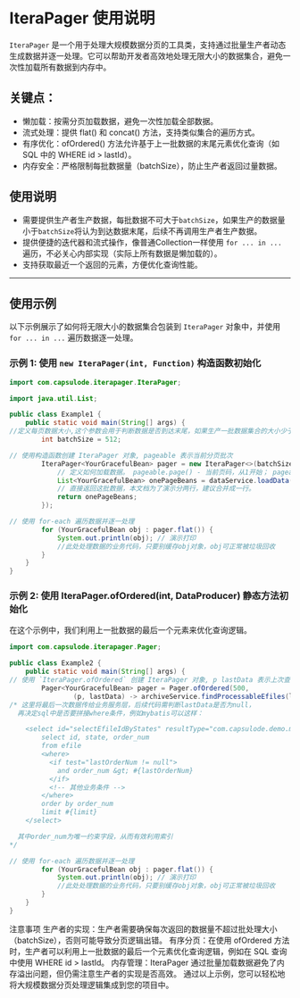 # IteraPager 使用说明

`IteraPager` 是一个用于处理大规模数据分页的工具类，支持通过批量生产者动态生成数据并逐一处理。它可以帮助开发者高效地处理无限大小的数据集合，避免一次性加载所有数据到内存中。

## 关键点：

- 懒加载：按需分页加载数据，避免一次性加载全部数据。
- 流式处理：提供 flat() 和 concat() 方法，支持类似集合的遍历方式。
- 有序优化：ofOrdered() 方法允许基于上一批数据的末尾元素优化查询（如 SQL 中的 WHERE id > lastId）。
- 内存安全：严格限制每批数据量（batchSize），防止生产者返回过量数据。

## 使用说明

- 需要提供生产者生产数据，每批数据不可大于`batchSize`，如果生产的数据量小于`batchSize`将认为到达数据末尾，后续不再调用生产者生产数据。
- 提供便捷的迭代器和流式操作，像普通Collection一样使用 `for ... in ...` 遍历，不必关心内部实现（实际上所有数据是懒加载的）。
- 支持获取最近一个返回的元素，方便优化查询性能。

---

## 使用示例

以下示例展示了如何将无限大小的数据集合包装到 `IteraPager` 对象中，并使用 `for ... in ...` 遍历数据逐一处理。

### 示例 1: 使用 `new IteraPager(int, Function)` 构造函数初始化

```java
import com.capsulode.iterapager.IteraPager;

import java.util.List;

public class Example1 {
    public static void main(String[] args) {
//定义每页数据大小,这个参数会用于判断数据是否到达末尾，如果生产一批数据集合的大小少于这个值，就认为到达末尾了，后续不再调用生产者生产数据。千万不要大于这个值。
        int batchSize = 512;

// 使用构造函数创建 IteraPager 对象, pageable 表示当前分页批次
        IteraPager<YourGracefulBean> pager = new IteraPager<>(batchSize, pageable -> {
            // 定义如何加载数据。 pageable.page() - 当前页码，从1开始； pageable.limit() 分页大小，与batchSize一致； pageable.offset() - 当前数据偏移量，从0开始；
            List<YourGracefulBean> onePageBeans = dataService.loadData(pageable.page(), pageable.limit());
            // 直接返回这批数据，本文档为了演示分两行，建议合并成一行。
            return onePageBeans;
        });

// 使用 for-each 遍历数据并逐一处理
        for (YourGracefulBean obj : pager.flat()) {
            System.out.println(obj); // 演示打印
            //此处处理数据的业务代码，只要别缓存obj对象，obj可正常被垃圾回收
        }
    }
}
```

### 示例 2: 使用 IteraPager.ofOrdered(int, DataProducer) 静态方法初始化

在这个示例中，我们利用上一批数据的最后一个元素来优化查询逻辑。

```java
import com.capsulode.iterapager.Pager;

public class Example2 {
    public static void main(String[] args) {
// 使用 `IteraPager.ofOrdered` 创建 IteraPager 对象, p lastData 表示上次查询的最后一个元素，第一次查询为 null
        Pager<YourGracefulBean> pager = Pager.ofOrdered(500,
                (p, lastData) -> archiveService.findProcessableEfiles(lastData, p.getLimit()));
/* 这里将最后一次数据传给业务服务层，后续代码需判断lastData是否为null，
  再决定sql中是否要拼接where条件，例如mybatis可以这样：

    <select id="selectEfileIdByStates" resultType="com.capsulode.demo.model.YourGracefulBean">
        select id, state, order_num
        from efile
        <where>
          <if test="lastOrderNum != null">
            and order_num &gt; #{lastOrderNum}
          </if>
          <!-- 其他业务条件 -->
        </where>
        order by order_num
        limit #{limit}
    </select>

  其中order_num为唯一约束字段，从而有效利用索引
*/

// 使用 for-each 遍历数据并逐一处理
        for (YourGracefulBean obj : pager.flat()) {
            System.out.println(obj); // 演示打印
            //此处处理数据的业务代码，只要别缓存obj对象，obj可正常被垃圾回收
        }
    }
}
```

注意事项
生产者的实现：生产者需要确保每次返回的数据量不超过批处理大小（batchSize），否则可能导致分页逻辑出错。
有序分页：在使用 ofOrdered 方法时，生产者可以利用上一批数据的最后一个元素优化查询逻辑，例如在 SQL 查询中使用 WHERE id >
lastId。
内存管理：IteraPager 通过批量加载数据避免了内存溢出问题，但仍需注意生产者的实现是否高效。
通过以上示例，您可以轻松地将大规模数据分页处理逻辑集成到您的项目中。
